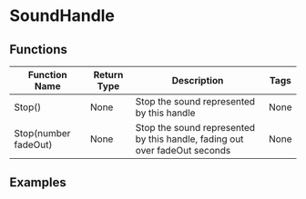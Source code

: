# SoundHandle

## Functions

| Function Name | Return Type | Description | Tags |
|---------------|-------------|-------------|------|
| Stop() | None | Stop the sound represented by this handle | None | 
| Stop(number fadeOut) | None | Stop the sound represented by this handle, fading out over fadeOut seconds | None |

## Examples